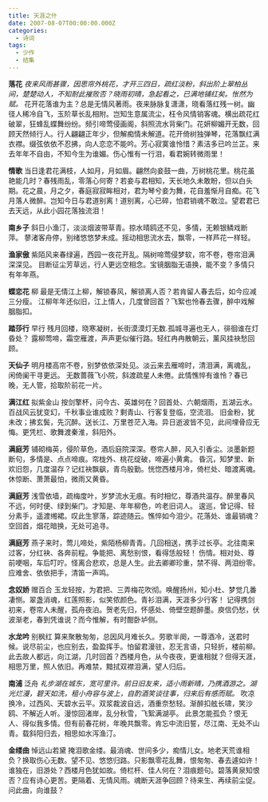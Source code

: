 ```yaml
---
title: 天涯之什
date: 2007-08-07T00:00:00.000Z
categories:
  - 诗词
tags:
  - 少作
  - 结集
---
```


**落花** _夜来风雨甚骤，因思帘外桃花，才开三四日，疏红淡粉，斜出阶上翠柏丛间，楚楚动人，不知耐此摧败否？晓雨初晴，急起看之，已满地铺红矣。怅然为赋。_ 花开花落谁为主？总是无情风著雨。夜来脉脉复潇潇，晓看落红残一树。幽径人稀冷自飞，玉阶草长乱相附。岂知生意属流尘，枉令风情销客魂。横出疏花红破翠，狂蜂乱蝶舞纷纷。频引啼莺侵画阁，斜照流水背柴门。花妍柳媚开无数，回顾天然倾行人。行人翩翩正年少，但解痴情未解道。花开倚树独弹琴，花落飘红满衣襟。缀弦依依不忍拂，向人恋恋不能吟。芳心寂寞谁怜惜？素洁多已吟兰芷。来去年年不自由，不知今生为谁媚。伤心惟有一行泪，看君婉转微雨里！

**情歌** 当日逢君花满枝，人如月，月如眉。翩然向妾鼓一曲，万树桃花里。桃花虽艳能几时？春残雨乱，零落心何寄？若妾与君相知，天长地久未敢盼，但以白头期。花之晨，月之夕，春庭寂寂眸相对，君为琴兮妾为舞，花自羞惭月自痴。花飞月落人微醉。岂知今日与君道别离！道别离，心已碎，怕君销魂不敢泣。望君君已去天远，从此小园花落独流泪！

**南乡子** 斜日小渔汀，淡淡烟波带草青。掠水晴鸥还不见，多情，无赖银鳞戏断萍。 蓼渚客舟停，别绪悠悠梦未成。摇动相思流水去，飘零，一样芦花一样轻。

**渔家傲** 紫陌风来春绿遍，西园一夜花开乱。隔树啼莺侵梦软，帘不卷，卷帘泪满深深见。 目断征尘芳草远，行人更远空相念。宝镜胭脂无语换，能不变？多情只有年年燕。

**蝶恋花** 柳 最是无情江上柳，解锁春风，解锁离人否？若肯留人春去后，如今应减三分瘦。 江柳年年还似旧，江上情人，几度曾回首？飞絮也怜春去骤，醉中戏解胭脂扣。

**踏莎行** 早行 残月回楼，晓寒凝树，长街漠漠灯无数.孤城寻遍也无人，徘徊谁在灯昏处？ 露柳莺啼，霜空雁渡，声声更似催行路。轻红冉冉散朝云，薰风挂袂愁回顾。

**天仙子** 明月楼高帘不卷，别梦依依深处见。淡云来去雁啼时，清泪满，离魂乱，闲倚阑干寻更远。 无数蔷薇飞小院，斜渡疏星人未倦。此情憔悴有谁怜？春已晚，无人管，拾取阶前花一片。

**满江红** 拟紫金山 按剑擎杯，问今古、英雄何在？回首处、六朝烟雨，五湖云水。百战风云犹变幻，千秋事业谁成败？剩青山、行客复登临，空流泪。 旧金粉，犹未改；拂玄鬓，先沉醉。送长江、万里苍茫入海。异日逝波皆不见，此间埋骨应无悔。更凭栏、歌舞渡秦淮，斜阳外。

**满庭芳** 铺砌梅英，侵阶草色，酒后庭院深深。卷帘人醉，风入引香尘。淡墨新题断句，多情是、点点啼痕。帘栊外、桃花绽破，啼遍小黄禽。 昏沉，知梦里、新欢旧怨，几度温存？记红袂飘飖，青鸟殷勤。恍惚西楼月冷，倚栏处、暗渡离魂。休惊断、萧萧最怕，微雨又黄昏。

**满庭芳** 浅雪依墙，疏梅度叶，岁梦流水无痕。有时相忆，尊酒共温存。醉里春风不远，何时便、绿到柴门。才知是、年年柳色，吟老旧词人。 逡巡，曾记得、轻分素手，遥渡缃裙。叹此生寥落，踪迹随云。憔悴如今泪少。花落处、谁最销魂？空回首，烟花暗换，无处可追寻。

**满庭芳** 燕子来时，莺儿啼处，紫陌杨柳青青。几回相送，携手过长亭。北往南来过客，分红袂、各奔前程。争能把、离愁别恨，看得恁般轻！ 伤情。相对处、尊前哽咽，车后叮咛。怪离合悲欢，总是人生。此去卿卿珍重，禁不得、两泪纷零。应难舍、依依把手，清笛一声鸣。

**念奴娇** 赠百合 玉龙轻按，为君把、三弄梅花吹彻。唤醒扬州，知小杜、梦觉几番凄恻。翠盏消魂，红莲照影，似笑侬颜色。青衫泪满，天涯多少行客！ 记得携剑初来，卷帘人未醒，孤舟夜泊。贺老先归，怀感处、倚壁空题醉墨。庾信仍愁，伏波渐老，春到凭谁说？而今惟解，有时酣卧垆侧。

**水龙吟** 别枫红 算来聚散匆匆，总因风月难长久。劳歌半阕，一尊酒冷，送君时候。说尽前尘，也应别去，盈盈挥手。怕留君漫驻，忍无言语，只轻折，楼前柳。 此去故人都远，向江湖，几时回首？西楼月色，从今夜夜，更谁相就？但得天涯，相思万里，照人依旧。再难禁，黯拭双襟泪满，望人归后。

**南浦** 泛舟 _礼步湖在城东，宽可里许。前日旧友来，适小雨新晴，乃携酒游之。湖光烂漫，碧天如洗，租小舟容与波上，自酌酒笑谈往事，归来后有感而赋。_ 吹凉换冷，过西风、天碧水云平。双浆裁波自远，酒重奈愁轻。渐醉扣舷长啸，笑沙鸥、不解近人听。漫惊回渚岸，乱分秋雪，飞絮满湖亭。 此景怎能孤负？恨无人、得似我多情。但有前春花树，年晚共飘零。肯忘中流旧誓，尽江南、无处不山青。载斜阳归去，相思如水泻渔汀。

**金缕曲** 悼远山若黛 掩泪歌金缕。最消魂、世间多少，痴情儿女。地老天荒谁相负？换取伤心无数。望不见、悠悠归路。只影飘零花乱舞，恨匆匆、春去遽如许！谁独在，旧游处？西楼月色犹如故。倚栏杆、佳人何在？泪痕题句。碧落黄泉知恨否？应有诗心更苦。更隔着、无情风雨。魂断天涯争回顾？待来生、再续前尘促。问此曲，向谁鼓？

